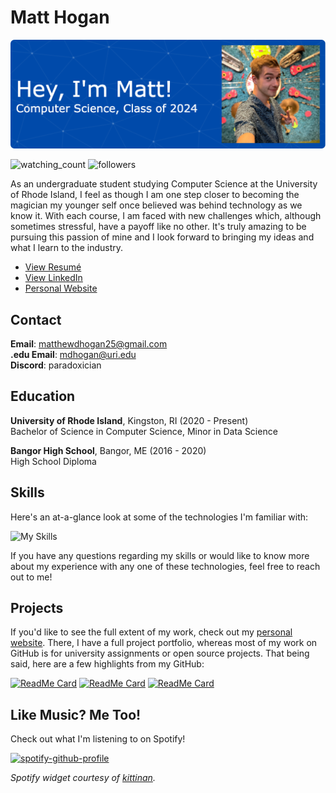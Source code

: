 # Matt Hogan

![GitHub Header](media/header.png)

<img src="https://komarev.com/ghpvc/?username=mdhoganuri&color=brightgreen" alt="watching_count" /> <img alt="followers" src="https://img.shields.io/github/followers/mdhoganuri?label=Followers&style=social">

As an undergraduate student studying Computer Science at the University of Rhode Island, I feel as though I am one step closer to becoming the magician my younger self once believed was behind technology as we know it. With each course, I am faced with new challenges which, although sometimes stressful, have a payoff like no other. It's truly amazing to be pursuing this passion of mine and I look forward to bringing my ideas and what I learn to the industry.

- [View Resumé](https://hoganmatt.me/about/resume.pdf)
- [View LinkedIn](https://www.linkedin.com/in/matthewdhogan25)
- [Personal Website](https://hoganmatt.me/)

## Contact

**Email**: matthewdhogan25@gmail.com<br>
**.edu Email**: mdhogan@uri.edu<br>
**Discord**: paradoxician

## Education

**University of Rhode Island**, Kingston, RI (2020 - Present)<br>
Bachelor of Science in Computer Science, Minor in Data Science

**Bangor High School**, Bangor, ME (2016 - 2020)<br>
High School Diploma

## Skills

Here's an at-a-glance look at some of the technologies I'm familiar with:

![My Skills](https://skillicons.dev/icons?i=apple,aws,azure,bash,c,cpp,css,discord,bots,docker,gamemakerstudio,git,github,gradle,html,idea,java,js,linux,lua,md,nodejs,php,py,raspberrypi,react,robloxstudio,rust,sklearn,vscode,windows,wordpress)

If you have any questions regarding my skills or would like to know more about my experience with any one of these technologies, feel free to reach out to me!

## Projects

If you'd like to see the full extent of my work, check out my [personal website](https://hoganmatt.me/). There, I have a full project portfolio, whereas most of my work on GitHub is for university assignments or open source projects. That being said, here are a few highlights from my GitHub:

[![ReadMe Card](https://github-readme-stats.vercel.app/api/pin/?username=mdhoganuri&repo=dnc-convex-hulls)](https://github.com/mdhoganuri/dnc-convex-hulls)
[![ReadMe Card](https://github-readme-stats.vercel.app/api/pin/?username=mdhoganuri&repo=csc411_locality)](https://github.com/mdhoganuri/csc411_locality)
[![ReadMe Card](https://github-readme-stats.vercel.app/api/pin/?username=mdhoganuri&repo=rum)](https://github.com/mdhoganuri/rum)

## Like Music? Me Too!

Check out what I'm listening to on Spotify!

[![spotify-github-profile](https://spotify-github-profile.vercel.app/api/view?uid=21bc5wdepcvg263mh43olfbfa&cover_image=true&theme=novatorem&show_offline=false&background_color=121212&interchange=true&bar_color=004aaa&bar_color_cover=false)](https://github.com/kittinan/spotify-github-profile)

*Spotify widget courtesy of [kittinan](https://github.com/kittinan/spotify-github-profile).*